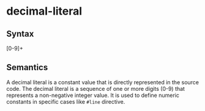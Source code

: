 # decimal-literal

## Syntax

[0-9]+

## Semantics
A decimal literal is a constant value that is directly represented in the source
code. The decimal literal is a sequence of one or more digits (0-9) that
represents a non-negative integer value. It is used to define numeric constants
in specific cases like `#line` directive.
